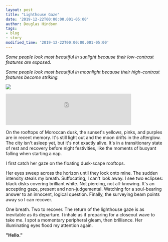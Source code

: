 ```yaml
---
layout: post
title: "Lighthouse Gaze"
date: '2019-12-22T00:00:00.001-05:00'
author: Douglas Hindson
tags: 
- blog
- story
modified_time: '2019-12-22T00:00:00.001-05:00'
---
```


_Some people look most beautiful in sunlight because their low-contrast features are exposed._

_Some people look most beautiful in moonlight because their high-contrast features become striking._


<img src="https://i.imgur.com/ZIWmfp9.jpg" style="max-width: 1024px; max-height: 800px; width: auto; height: auto;"><br/>

<iframe src="https://open.spotify.com/embed/album/1knXI5GIUlQrtwY1OYe9BK" width="400" height="100" frameborder="0" allowtransparency="true"></iframe>

On the rooftops of Moroccan dusk, the sunset's yellows, pinks, and purples are in recent memory. It's still light out and the moon drifts in the afterglow. The city isn't asleep yet, but it's not exactly alive. It's in a transitionary state of rest and recovery before night festivities, like the moments of buoyant falling when starting a nap.

I first catch her gaze on the floating dusk-scape rooftops.

Her eyes sweep across the horizon until they lock onto mine. The sudden intensity steals my breath. Suffocating, I can't look away. I see two eclipses: black disks covering brilliant white. Not piercing, not all-knowing. It's an accepting gaze, present and non-judgemental. Watching for a soul-bearing answer to an innocent, logical question. Finally, the surveying beam points away so I can recover.

One breath. Two to recover. The return of the lighthouse gaze is as inevitable as its departure. I inhale as if preparing for a closeout wave to take me. I spot a momentary peripheral gleam, then brilliance. Her illuminating eyes flood my attention again.

**"Hello."**